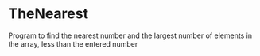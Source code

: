# TheNearest
Program to find the nearest number and the largest number of elements in the array, less than the entered number
